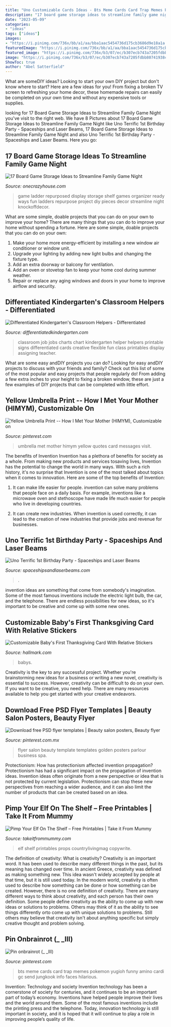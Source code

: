 ```yaml
---
title: "Uno Customizable Cards Ideas - Bts Meme Cards Card Trap Memes Pokemon Yugioh Funny Amino Cardi Gc Send Jungkook Info Faces Hilarious"
description: "17 board game storage ideas to streamline family game night"
date: "2023-05-09"
categories:
- "ideas"
tags: ["ideas"]
images:
- "https://i.pinimg.com/736x/bb/a1/aa/bba1aac5454736d175cb3686d9e18a1a.jpg"
featuredImage: "https://i.pinimg.com/736x/bb/a1/aa/bba1aac5454736d175cb3686d9e18a1a.jpg"
featured_image: "https://i.pinimg.com/736x/b3/07/ec/b307ecb743a7205fdbb80741938c4c10--totes-umbrella-vows-quotes.jpg"
image: "https://i.pinimg.com/736x/b3/07/ec/b307ecb743a7205fdbb80741938c4c10--totes-umbrella-vows-quotes.jpg"
ShowToc: true
author: "Abel Satterfield"
---
```



What are someDIY ideas?
Looking to start your own DIY project but don't know where to start? Here are a few ideas for you! From fixing a broken TV screen to refreshing your home decor, these homemade repairs can easily be completed on your own time and without any expensive tools or supplies.

	

		
looking for 17 Board Game Storage Ideas to Streamline Family Game Night you've visit to the right web. We have 8 Pictures about 17 Board Game Storage Ideas to Streamline Family Game Night like Uno Terrific 1st Birthday Party - Spaceships and Laser Beams, 17 Board Game Storage Ideas to Streamline Family Game Night and also Uno Terrific 1st Birthday Party - Spaceships and Laser Beams. Here you go:
		
    
## 17 Board Game Storage Ideas To Streamline Family Game Night

<img loading=lazy src="https://cdn.onecrazyhouse.com/wp-content/uploads/2017/08/ladder-shelf.jpg" onerror="this.onerror=null;this.src='https://tse2.mm.bing.net/th?id=OIP.8YEyjsZoR8678zA5P35t5AHaKx&amp;pid=15.1';" alt="17 Board Game Storage Ideas to Streamline Family Game Night">

_Source: onecrazyhouse.com_

>game ladder repurposed display storage shelf games organizer ready ways fun ladders repurpose project diy pieces decor streamline night knockoffdecor. 

	

What are some simple, doable projects that you can do on your own to improve your home?
There are many things that you can do to improve your home without spending a fortune. Here are some simple, doable projects that you can do on your own:
1. Make your home more energy-efficient by installing a new window air conditioner or window unit.
2. Upgrade your lighting by adding new light bulbs and changing the fixture type.
3. Add an extra doorway or balcony for ventilation. 
4. Add an oven or stovetop fan to keep your home cool during summer weather. 
5. Repair or replace any aging windows and doors in your home to improve airflow and security.

    
## Differentiated Kindergarten&#039;s Classroom Helpers - Differentiated

<img loading=lazy src="https://differentiatedkindergarten.com/wp-content/uploads/2014/03/helper4.jpg" onerror="this.onerror=null;this.src='https://tse1.mm.bing.net/th?id=OIP.K-ZvxFgPb6kqjUXW1i82PQHaJ8&amp;pid=15.1';" alt="Differentiated Kindergarten&#039;s Classroom Helpers - Differentiated">

_Source: differentiatedkindergarten.com_

>classroom job jobs charts chart kindergarten helper helpers printable signs differentiated cards creative flexible fun class printables display assigning teacher. 

	

What are some easy andDIY projects you can do?
Looking for easy andDIY projects to discuss with your friends and family? Check out this list of some of the most popular and easy projects that people regularly do! From adding a few extra inches to your height to fixing a broken window, these are just a few examples of DIY projects that can be completed with little effort.

    
## Yellow Umbrella Print -- How I Met Your Mother (HIMYM), Customizable On

<img loading=lazy src="https://i.pinimg.com/736x/b3/07/ec/b307ecb743a7205fdbb80741938c4c10--totes-umbrella-vows-quotes.jpg" onerror="this.onerror=null;this.src='https://tse2.mm.bing.net/th?id=OIP.NA7SATTXzhDEwD0Tgx-TowHaKD&amp;pid=15.1';" alt="Yellow Umbrella Print -- How I Met Your Mother (HIMYM), Customizable on">

_Source: pinterest.com_

>umbrella met mother himym yellow quotes card messages visit. 

	

The benefits of Invention
Invention has a plethora of benefits for society as a whole. From making new products and services tosaving lives, Invention has the potential to change the world in many ways. With such a rich history, it's no surprise that Invention is one of the most talked about topics when it comes to innovation. Here are some of the top benefits of Invention: 
1. It can make life easier for people. invention can solve many problems that people face on a daily basis. For example, inventions like a microwave oven and stethoscope have made life much easier for people who live in developing countries.

2. It can create new industries. When invention is used correctly, it can lead to the creation of new industries that provide jobs and revenue for businesses.

    
## Uno Terrific 1st Birthday Party - Spaceships And Laser Beams

<img loading=lazy src="https://spaceshipsandlaserbeams.com/wp-content/uploads/2015/09/uno-birthday-party-ideas.jpg" onerror="this.onerror=null;this.src='https://tse1.mm.bing.net/th?id=OIP.hqK4rGpqvacX6IB3VZCt7gHaLH&amp;pid=15.1';" alt="Uno Terrific 1st Birthday Party - Spaceships and Laser Beams">

_Source: spaceshipsandlaserbeams.com_

>. 

	

invention ideas are something that come from somebody's imagination. Some of the most famous inventions include the electric light bulb, the car, and the telephone. There are endless possibilities for new ideas, so it's important to be creative and come up with some new ones.

    
## Customizable Baby&#039;s First Thanksgiving Card With Relative Stickers

<img loading=lazy src="https://www.hallmark.com/dw/image/v2/AALB_PRD/on/demandware.static/-/Sites-hallmark-master/default/dwdd3c430c/images/finished-goods/Babys-First-Thanksgiving-Card-With-Personalized-Stickers_399TKD2014_06.jpg?sw=1920" onerror="this.onerror=null;this.src='https://tse2.mm.bing.net/th?id=OIP.VvvoT2JR0iRnGH2TfhHwiwHaHa&amp;pid=15.1';" alt="Customizable Baby&#039;s First Thanksgiving Card With Relative Stickers">

_Source: hallmark.com_

>babys. 

	

Creativity is the key to any successful project. Whether you're brainstorming new ideas for a business or writing a new novel, creativity is essential to success. However, creativity can be difficult to do on your own. If you want to be creative, you need help. There are many resources available to help you get started with your creative endeavors.

    
## Download Free PSD Flyer Templates | Beauty Salon Posters, Beauty Flyer

<img loading=lazy src="https://i.pinimg.com/736x/50/c7/7e/50c77ed4695dff4c6ed863a65ec5c55f.jpg" onerror="this.onerror=null;this.src='https://tse2.mm.bing.net/th?id=OIP.Y8YfV7ZsfRreIJAUpQf6mAHaLF&amp;pid=15.1';" alt="Download free PSD flyer templates | Beauty salon posters, Beauty flyer">

_Source: pinterest.com.mx_

>flyer salon beauty template templates golden posters parlour business spa. 

	

Protectionism: How has protectionism affected invention propagation?
Protectionism has had a significant impact on the propagation of invention ideas. Invention ideas often originate from a new perspective or idea that is not protected by current legislation. Protectionism can stop these new perspectives from reaching a wider audience, and it can also limit the number of products that can be created based on an idea.

    
## Pimp Your Elf On The Shelf – Free Printables | Take It From Mummy

<img loading=lazy src="http://www.takeitfrommummy.com/wp-content/uploads/Elfontheshelfcheatsheet.jpg" onerror="this.onerror=null;this.src='https://tse1.mm.bing.net/th?id=OIP.ARaHvd0HUOCVywfIOFEiNgHaLH&amp;pid=15.1';" alt="Pimp Your Elf On The Shelf – Free Printables | Take it From Mummy">

_Source: takeitfrommummy.com_

>elf shelf printables props countrylivingmag copywrite. 

	

The definition of creativity: What is creativity?
Creativity is an important word. It has been used to describe many different things in the past, but its meaning has changed over time. In ancient Greece, creativity was defined as making something new. This idea wasn't widely accepted by people at that time, but it is still used today. In the modern world, creativity is often used to describe how something can be done or how something can be created. However, there is no one definition of creativity. There are many different ways to think about creativity, and each person has their own definition. Some people define creativity as the ability to come up with new ideas or solutions to problems. Others may think of it as the ability to see things differently orto come up with unique solutions to problems. Still others may believe that creativity isn't about anything specific but simply creative thought and problem solving.

    
## Pin Onbrainrot (_ _III)

<img loading=lazy src="https://i.pinimg.com/736x/bb/a1/aa/bba1aac5454736d175cb3686d9e18a1a.jpg" onerror="this.onerror=null;this.src='https://tse4.mm.bing.net/th?id=OIP._5dUtF0AcCafvMeAoAq2hgAAAA&amp;pid=15.1';" alt="Pin onbrainrot (_ _III)">

_Source: pinterest.com_

>bts meme cards card trap memes pokemon yugioh funny amino cardi gc send jungkook info faces hilarious. 

	

Invention: Technology and society
Invention technology has been a cornerstone of society for centuries, and it continues to be an important part of today’s economy. Inventions have helped people improve their lives and the world around them. Some of the most famous inventions include the printing press and the telephone. Today, innovation technology is still important in society, and it is hoped that it will continue to play a role in improving people’s quality of life.

